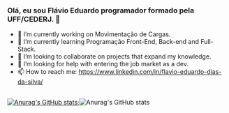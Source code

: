 ### Olá, eu sou Flávio Eduardo programador formado pela UFF/CEDERJ. 👋

- 🔭 I’m currently working on Movimentação de Cargas.
- 🌱 I’m currently learning Programação Front-End, Back-end and Full-Stack.
- 👯 I’m looking to collaborate on projects that expand my knowledge.
- 🤔 I’m looking for help with entering the job market as a dev.
- 📫 How to reach me: https://www.linkedin.com/in/flavio-eduardo-dias-da-silva/
##
[![Anurag's GitHub stats](https://github-readme-stats.vercel.app/api?username=Flavioeds82)](https://github.com/anuraghazra/github-readme-stats);![Anurag's GitHub stats](https://github-readme-stats.vercel.app/api?username=Flavioeds82&hide=contribs,prs)
##
